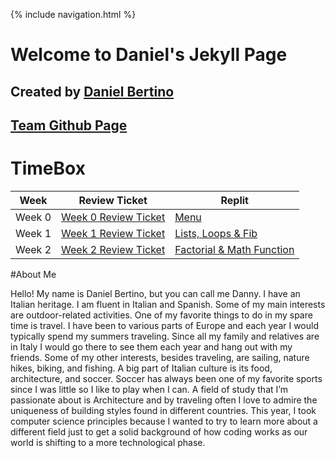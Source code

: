 {% include navigation.html %}

# Welcome to Daniel's Jekyll Page

## Created by [Daniel Bertino](https://github.com/Danny4w)

## [Team Github Page](https://kar722.github.io/kylies-disciples/)

# TimeBox

| Week      | Review Ticket | Replit |
| ----------- | ----------- | ----------- |
| Week 0      | [Week 0 Review Ticket](https://github.com/Danny4w/csp-tri3/issues/1)| [Menu](https://replit.com/@Danny4w/csp-tri3#week0/menu.py)|
| Week 1   | [Week 1 Review Ticket](https://github.com/Danny4w/csp-tri3/issues/2)| [Lists, Loops & Fib](https://replit.com/@Danny4w/csp-tri3#week1/fib_lists_loops.py) |
| Week 2 | [Week 2 Review Ticket](https://github.com/Danny4w/csp-tri3/issues/3) | [Factorial & Math Function](https://replit.com/@Danny4w/csp-tri3#week2/factorial.py) |

#About Me

Hello! My name is Daniel Bertino, but you can call me Danny. I have an Italian heritage. I am fluent in Italian and Spanish. Some of my main interests are outdoor-related activities. One of my favorite things to do in my spare time is travel. I have been to various parts of Europe and each year I would typically spend my summers traveling. Since all my family and relatives are in Italy I would go there to see them each year and hang out with my friends. Some of my other interests, besides traveling, are sailing, nature hikes, biking, and fishing. A big part of Italian culture is its food, architecture, and soccer. Soccer has always been one of my favorite sports since I was little so I like to play when I can. A field of study that I’m passionate about is Architecture and by traveling often I love to admire the uniqueness of building styles found in different countries. This year, I took computer science principles because I wanted to try to learn more about a different field just to get a solid background of how coding works as our world is shifting to a more technological phase. 
























